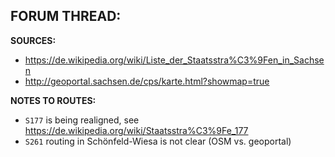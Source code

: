 ﻿**FORUM THREAD:**
- 


**SOURCES:**
- https://de.wikipedia.org/wiki/Liste_der_Staatsstra%C3%9Fen_in_Sachsen
- http://geoportal.sachsen.de/cps/karte.html?showmap=true


**NOTES TO ROUTES:**
- `S177` is being realigned, see https://de.wikipedia.org/wiki/Staatsstra%C3%9Fe_177
- `S261` routing in Schönfeld-Wiesa is not clear (OSM vs. geoportal)
